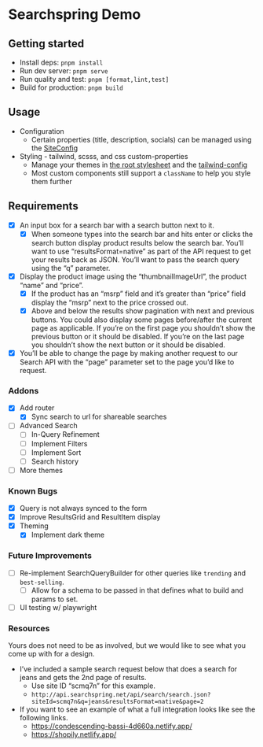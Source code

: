 # Searchspring Demo

## Getting started

- Install deps: `pnpm install`
- Run dev server: `pnpm serve`
- Run quality and test: `pnpm [format,lint,test]`
- Build for production: `pnpm build`

## Usage

- Configuration
  - Certain properties (title, description, socials) can be managed using the [SiteConfig][site-config]
- Styling - tailwind, scsss, and css custom-properties
  - Manage your themes in [the root stylesheet][index-stylesheet] and the [tailwind-config][tailwind-config]
  - Most custom components still support a `className` to help you style them further

## Requirements

- [x] An input box for a search bar with a search button next to it.
  - [x] When someone types into the search bar and hits enter or clicks the search button display product results below the search bar.
        You’ll want to use “resultsFormat=native” as part of the API request to get your results back as JSON.
        You’ll want to pass the search query using the “q” parameter.
- [x] Display the product image using the “thumbnailImageUrl”, the product “name” and “price”.
  - [x] If the product has an “msrp” field and it’s greater than “price” field display the “msrp” next to the price crossed out.
  - [x] Above and below the results show pagination with next and previous buttons. You could also display some pages before/after the current page as applicable.
        If you’re on the first page you shouldn’t show the previous button or it should be disabled.
        If you’re on the last page you shouldn’t show the next button or it should be disabled.
- [x] You’ll be able to change the page by making another request to our Search API with the “page” parameter set to the page you’d like to request.

### Addons

- [x] Add router
  - [x] Sync search to url for shareable searches
- [ ] Advanced Search
  - [ ] In-Query Refinement
  - [ ] Implement Filters
  - [ ] Implement Sort
  - [ ] Search history
- [ ] More themes

### Known Bugs

- [x] Query is not always synced to the form
- [x] Improve ResultsGrid and ResultItem display
- [x] Theming
  - [x] Implement dark theme

### Future Improvements

- [ ] Re-implement SearchQueryBuilder for other queries like `trending` and `best-selling`.
  - [ ] Allow for a schema to be passed in that defines what to build and params to set.
- [ ] UI testing w/ playwright

### Resources

Yours does not need to be as involved, but we would like to see what you come up with for a design.

- I’ve included a sample search request below that does a search for jeans and gets the 2nd page of results.
  - Use site ID “scmq7n” for this example.
  - `http://api.searchspring.net/api/search/search.json?siteId=scmq7n&q=jeans&resultsFormat=native&page=2`
- If you want to see an example of what a full integration looks like see the following links.
  - https://condescending-bassi-4d660a.netlify.app/
  - https://shopily.netlify.app/

[site-config]: ./src/utils/site-config.ts
[index-stylesheet]: ./src/styles/index.scss
[tailwind-config]: ./tailwind.config.cjs

